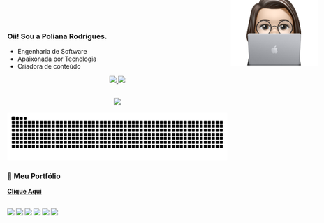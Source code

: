 ### Oii! Sou a Poliana Rodrigues.

- Engenharia de Software
- Apaixonada por Tecnologia
- Criadora de conteúdo

<div align="center">
  <a href="https://github.com/poliih">
  <img height="160em" src="https://github-readme-stats.vercel.app/api?username=poliih&show_icons=true&theme=dracula&include_all_commits=true&count_private=true"/>
  <img height="160em" src="https://github-readme-stats.vercel.app/api/top-langs/?username=poliih&layout=compact&langs_count=7&theme=dracula"/>
</div>

<div style="display: inline_block"><br>

  <p align="center">
    <a href="https://skillicons.dev">
      <img src="https://skillicons.dev/icons?i=php,py,java,laravel,vue,react,mysql,postgres,rabbitmq,figma" />
    </a>
  </p>
</div>

![Snake animation](https://github.com/Poliih/Poliih/blob/output/github-contribution-grid-snake-dark.svg)

<img align='right' style="position: absolute; top: -50px; right: 20px;" src="https://github.com/Poliih/Poliih/blob/main/poliih.png" heigth="200" width="200">


### 🚀 Meu Portfólio
[**Clique Aqui**](https://poliihrodrigues.com.br)

<div><br></div>
  <a href="https://www.instagram.com/poliih.rodrigues/" target="_blank"><img src="https://img.shields.io/badge/-Instagram-%23E4405F?style=for-the-badge&logo=instagram&logoColor=white" target="_blank"></a>
  <a href="https://www.tiktok.com/@bolhanerd_" target="_blank"><img src="https://img.shields.io/badge/TikTok-000000?style=for-the-badge&logo=tiktok&logoColor=white" target="_blank"></a>
  <a href="https://www.youtube.com/@bolhanerd_" target="_blank"><img src="https://img.shields.io/badge/YouTube-FF0000?style=for-the-badge&logo=youtube&logoColor=white" target="_blank"></a>
  <a href="https://www.linkedin.com/in/poliih-rodrigues/" target="_blank"><img src="https://img.shields.io/badge/-LinkedIn-%230077B5?style=for-the-badge&logo=linkedin&logoColor=white" target="_blank"></a> 
  <a href = "mailto:polianarodriguesds@gmail.com"><img src="https://img.shields.io/badge/-Gmail-%23333?style=for-the-badge&logo=gmail&logoColor=white" target="_blank"></a>
  <a href="https://linktr.ee/poliih.rodrigues" target="_blank"><img src="https://img.shields.io/badge/linktree-39E09B?style=for-the-badge&logo=linktree&logoColor=white"></a>
